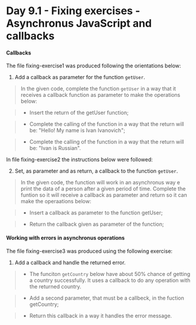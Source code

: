 # Day 9.1 - Fixing exercises - Asynchronus JavaScript and callbacks

#### Callbacks

The file fixing-exercise1 was produced following the orientations below:

1. Add a callback as parameter for the function `getUser`.

> In the given code, complete the function `getUser` in a way that it receives a callback function as parameter to make the operations below:

> * Insert the return of the getUser function;

> * Complete the calling of the function in a way that the return will be: "Hello! My name is Ivan Ivanovich";

> * Complete the calling of the function in a way that the return will be: "Ivan is Russian".

In file fixing-exercise2 the instructions below were followed:

2. Set, as parameter and as return, a callback to the function `getUser`.

> In the given code, the function will work in an asynchronus way e print the data of a person after a given period of time. Complete the funtion so it will receive a callback as parameter and return so it can make the operaations below:

> * Insert a callback as parameter to the function getUser;

> * Return the callback given as parameter of the function;

#### Working with errors in asynchronus operations

The file fixing-exercise3 was produced using the following exercise:

1. Add a callback and handle the returned error.

> * The funciton `getCountry` below have about 50% chance of getting a country successfully. It uses a callback to do any operation with the returned country.

> * Add a second parameter, that must be a callbeck, in the fuction getCountry;

> * Return this callback in a way it handles the error message.

